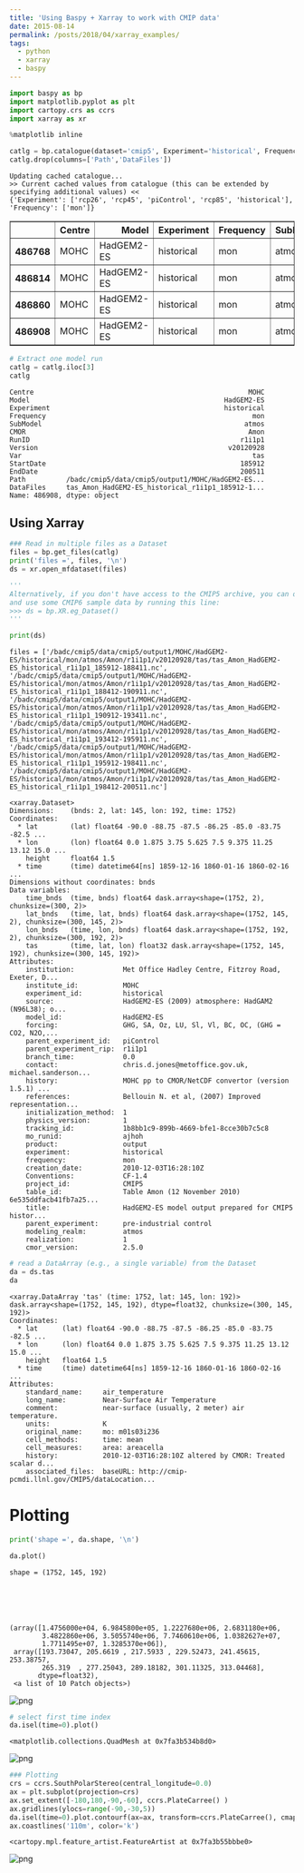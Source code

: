 ```yaml
---
title: 'Using Baspy + Xarray to work with CMIP data'
date: 2015-08-14
permalink: /posts/2018/04/xarray_examples/
tags:
  - python
  - xarray
  - baspy
---
```


```python
import baspy as bp
import matplotlib.pyplot as plt
import cartopy.crs as ccrs
import xarray as xr

%matplotlib inline 
```


```python
catlg = bp.catalogue(dataset='cmip5', Experiment='historical', Frequency='mon', Var='tas', Model='HadGEM2-ES')
catlg.drop(columns=['Path','DataFiles'])
```

    Updating cached catalogue...
    >> Current cached values from catalogue (this can be extended by specifying additional values) <<
    {'Experiment': ['rcp26', 'rcp45', 'piControl', 'rcp85', 'historical'], 'Frequency': ['mon']}
    





<div>
<style scoped>
    .dataframe tbody tr th:only-of-type {
        vertical-align: middle;
    }

    .dataframe tbody tr th {
        vertical-align: top;
    }

    .dataframe thead th {
        text-align: right;
    }
</style>
<table border="1" class="dataframe">
  <thead>
    <tr style="text-align: right;">
      <th></th>
      <th>Centre</th>
      <th>Model</th>
      <th>Experiment</th>
      <th>Frequency</th>
      <th>SubModel</th>
      <th>CMOR</th>
      <th>RunID</th>
      <th>Version</th>
      <th>Var</th>
      <th>StartDate</th>
      <th>EndDate</th>
    </tr>
  </thead>
  <tbody>
    <tr>
      <th>486768</th>
      <td>MOHC</td>
      <td>HadGEM2-ES</td>
      <td>historical</td>
      <td>mon</td>
      <td>atmos</td>
      <td>Amon</td>
      <td>r2i1p1</td>
      <td>v20110418</td>
      <td>tas</td>
      <td>185912</td>
      <td>200512</td>
    </tr>
    <tr>
      <th>486814</th>
      <td>MOHC</td>
      <td>HadGEM2-ES</td>
      <td>historical</td>
      <td>mon</td>
      <td>atmos</td>
      <td>Amon</td>
      <td>r4i1p1</td>
      <td>v20110418</td>
      <td>tas</td>
      <td>185912</td>
      <td>200511</td>
    </tr>
    <tr>
      <th>486860</th>
      <td>MOHC</td>
      <td>HadGEM2-ES</td>
      <td>historical</td>
      <td>mon</td>
      <td>atmos</td>
      <td>Amon</td>
      <td>r3i1p1</td>
      <td>v20110418</td>
      <td>tas</td>
      <td>185912</td>
      <td>200512</td>
    </tr>
    <tr>
      <th>486908</th>
      <td>MOHC</td>
      <td>HadGEM2-ES</td>
      <td>historical</td>
      <td>mon</td>
      <td>atmos</td>
      <td>Amon</td>
      <td>r1i1p1</td>
      <td>v20120928</td>
      <td>tas</td>
      <td>185912</td>
      <td>200511</td>
    </tr>
  </tbody>
</table>
</div>




```python
# Extract one model run
catlg = catlg.iloc[3]
catlg
```




    Centre                                                     MOHC
    Model                                                HadGEM2-ES
    Experiment                                           historical
    Frequency                                                   mon
    SubModel                                                  atmos
    CMOR                                                       Amon
    RunID                                                    r1i1p1
    Version                                               v20120928
    Var                                                         tas
    StartDate                                                185912
    EndDate                                                  200511
    Path          /badc/cmip5/data/cmip5/output1/MOHC/HadGEM2-ES...
    DataFiles     tas_Amon_HadGEM2-ES_historical_r1i1p1_185912-1...
    Name: 486908, dtype: object



## Using Xarray


```python
### Read in multiple files as a Dataset
files = bp.get_files(catlg)
print('files =', files, '\n')
ds = xr.open_mfdataset(files)

'''
Alternatively, if you don't have access to the CMIP5 archive, you can download 
and use some CMIP6 sample data by running this line:
>>> ds = bp.XR.eg_Dataset()
'''

print(ds)
```

    files = ['/badc/cmip5/data/cmip5/output1/MOHC/HadGEM2-ES/historical/mon/atmos/Amon/r1i1p1/v20120928/tas/tas_Amon_HadGEM2-ES_historical_r1i1p1_185912-188411.nc', '/badc/cmip5/data/cmip5/output1/MOHC/HadGEM2-ES/historical/mon/atmos/Amon/r1i1p1/v20120928/tas/tas_Amon_HadGEM2-ES_historical_r1i1p1_188412-190911.nc', '/badc/cmip5/data/cmip5/output1/MOHC/HadGEM2-ES/historical/mon/atmos/Amon/r1i1p1/v20120928/tas/tas_Amon_HadGEM2-ES_historical_r1i1p1_190912-193411.nc', '/badc/cmip5/data/cmip5/output1/MOHC/HadGEM2-ES/historical/mon/atmos/Amon/r1i1p1/v20120928/tas/tas_Amon_HadGEM2-ES_historical_r1i1p1_193412-195911.nc', '/badc/cmip5/data/cmip5/output1/MOHC/HadGEM2-ES/historical/mon/atmos/Amon/r1i1p1/v20120928/tas/tas_Amon_HadGEM2-ES_historical_r1i1p1_195912-198411.nc', '/badc/cmip5/data/cmip5/output1/MOHC/HadGEM2-ES/historical/mon/atmos/Amon/r1i1p1/v20120928/tas/tas_Amon_HadGEM2-ES_historical_r1i1p1_198412-200511.nc'] 
    
    <xarray.Dataset>
    Dimensions:    (bnds: 2, lat: 145, lon: 192, time: 1752)
    Coordinates:
      * lat        (lat) float64 -90.0 -88.75 -87.5 -86.25 -85.0 -83.75 -82.5 ...
      * lon        (lon) float64 0.0 1.875 3.75 5.625 7.5 9.375 11.25 13.12 15.0 ...
        height     float64 1.5
      * time       (time) datetime64[ns] 1859-12-16 1860-01-16 1860-02-16 ...
    Dimensions without coordinates: bnds
    Data variables:
        time_bnds  (time, bnds) float64 dask.array<shape=(1752, 2), chunksize=(300, 2)>
        lat_bnds   (time, lat, bnds) float64 dask.array<shape=(1752, 145, 2), chunksize=(300, 145, 2)>
        lon_bnds   (time, lon, bnds) float64 dask.array<shape=(1752, 192, 2), chunksize=(300, 192, 2)>
        tas        (time, lat, lon) float32 dask.array<shape=(1752, 145, 192), chunksize=(300, 145, 192)>
    Attributes:
        institution:            Met Office Hadley Centre, Fitzroy Road, Exeter, D...
        institute_id:           MOHC
        experiment_id:          historical
        source:                 HadGEM2-ES (2009) atmosphere: HadGAM2 (N96L38); o...
        model_id:               HadGEM2-ES
        forcing:                GHG, SA, Oz, LU, Sl, Vl, BC, OC, (GHG = CO2, N2O,...
        parent_experiment_id:   piControl
        parent_experiment_rip:  r1i1p1
        branch_time:            0.0
        contact:                chris.d.jones@metoffice.gov.uk, michael.sanderson...
        history:                MOHC pp to CMOR/NetCDF convertor (version 1.5.1) ...
        references:             Bellouin N. et al, (2007) Improved representation...
        initialization_method:  1
        physics_version:        1
        tracking_id:            1b8bb1c9-899b-4669-bfe1-8cce30b7c5c8
        mo_runid:               ajhoh
        product:                output
        experiment:             historical
        frequency:              mon
        creation_date:          2010-12-03T16:28:10Z
        Conventions:            CF-1.4
        project_id:             CMIP5
        table_id:               Table Amon (12 November 2010) 6e535ddfacb41fb7a25...
        title:                  HadGEM2-ES model output prepared for CMIP5 histor...
        parent_experiment:      pre-industrial control
        modeling_realm:         atmos
        realization:            1
        cmor_version:           2.5.0



```python
# read a DataArray (e.g., a single variable) from the Dataset
da = ds.tas
da
```




    <xarray.DataArray 'tas' (time: 1752, lat: 145, lon: 192)>
    dask.array<shape=(1752, 145, 192), dtype=float32, chunksize=(300, 145, 192)>
    Coordinates:
      * lat      (lat) float64 -90.0 -88.75 -87.5 -86.25 -85.0 -83.75 -82.5 ...
      * lon      (lon) float64 0.0 1.875 3.75 5.625 7.5 9.375 11.25 13.12 15.0 ...
        height   float64 1.5
      * time     (time) datetime64[ns] 1859-12-16 1860-01-16 1860-02-16 ...
    Attributes:
        standard_name:     air_temperature
        long_name:         Near-Surface Air Temperature
        comment:           near-surface (usually, 2 meter) air temperature.
        units:             K
        original_name:     mo: m01s03i236
        cell_methods:      time: mean
        cell_measures:     area: areacella
        history:           2010-12-03T16:28:10Z altered by CMOR: Treated scalar d...
        associated_files:  baseURL: http://cmip-pcmdi.llnl.gov/CMIP5/dataLocation...



# Plotting


```python
print('shape =', da.shape, '\n')

da.plot()
```

    shape = (1752, 145, 192) 
    





    (array([1.4756000e+04, 6.9845800e+05, 1.2227680e+06, 2.6831180e+06,
            3.4822860e+06, 3.5055740e+06, 7.7460610e+06, 1.0382627e+07,
            1.7711495e+07, 1.3285370e+06]),
     array([193.73047, 205.6619 , 217.5933 , 229.52473, 241.45615, 253.38757,
            265.319  , 277.25043, 289.18182, 301.11325, 313.04468],
           dtype=float32),
     <a list of 10 Patch objects>)




![png](/images/output_8_2.png)



```python
# select first time index
da.isel(time=0).plot()
```




    <matplotlib.collections.QuadMesh at 0x7fa3b534b8d0>




![png](/images/output_9_1.png)



```python
### Plotting
crs = ccrs.SouthPolarStereo(central_longitude=0.0)
ax = plt.subplot(projection=crs)
ax.set_extent([-180,180,-90,-60], ccrs.PlateCarree() )
ax.gridlines(ylocs=range(-90,-30,5))
da.isel(time=0).plot.contourf(ax=ax, transform=ccrs.PlateCarree(), cmap=plt.cm.Blues_r, extend='both')
ax.coastlines('110m', color='k')
```




    <cartopy.mpl.feature_artist.FeatureArtist at 0x7fa3b55bbbe0>




![png](/images/output_10_1.png)

